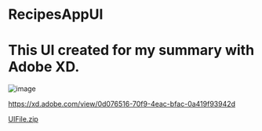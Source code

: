 # RecipesAppUI
# This UI created for my summary with Adobe XD.


![image](https://user-images.githubusercontent.com/34437200/33827387-3eac1992-de79-11e7-9875-4ee7272e5724.png)


https://xd.adobe.com/view/0d076516-70f9-4eac-bfac-0a419f93942d

[UIFile.zip](https://github.com/TheAllMetal/RecipesAppUI/files/1547481/UIFile.zip)
